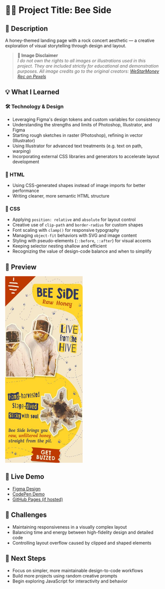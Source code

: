 # 🐝🍯 Project Title: Bee Side

## 📄 Description

A honey-themed landing page with a rock concert aesthetic — a creative exploration of visual storytelling through design and layout.

> **📸 Image Disclaimer**  
> *I do not own the rights to all images or illustrations used in this project. They are included strictly for educational and demonstration purposes. All image credits go to the original creators: [WeStarMoney Rec on Pexels](https://www.pexels.com/@westarmoney)*

## 💡 What I Learned

### 🛠️ Technology & Design

- Leveraging Figma's design tokens and custom variables for consistency  
- Understanding the strengths and limits of Photoshop, Illustrator, and Figma  
- Starting rough sketches in raster (Photoshop), refining in vector (Illustrator)  
- Using Illustrator for advanced text treatments (e.g. text on path, warping)  
- Incorporating external CSS libraries and generators to accelerate layout development

### 🧱 HTML

- Using CSS-generated shapes instead of image imports for better performance  
- Writing cleaner, more semantic HTML structure  

### 🎨 CSS

- Applying `position: relative` and `absolute` for layout control  
- Creative use of `clip-path` and `border-radius` for custom shapes  
- Font scaling with `clamp()` for responsive typography  
- Managing `object-fit` behaviors with SVG and image content  
- Styling with pseudo-elements (`::before`, `::after`) for visual accents  
- Keeping selector nesting shallow and efficient  
- Recognizing the value of design-code balance and when to simplify

## 📸 Preview

<img src="./WIPs/Honey_layout.jpeg" alt="Layout Preview" width="250" height="600"/>

## 🔗 Live Demo

- [Figma Design](https://www.figma.com/design/wxIlIEUMimOsJGlVPh7zXS/Bee-Side?m=auto&t=6PYGkzoQlVAESRJ9-1)  
- [CodePen Demo](https://your-codepen-link)  
- [GitHub Pages (if hosted)](https://your-github-pages-link)

## 🚧 Challenges

- Maintaining responsiveness in a visually complex layout  
- Balancing time and energy between high-fidelity design and detailed code  
- Controlling layout overflow caused by clipped and shaped elements

## 🧠 Next Steps

- Focus on simpler, more maintainable design-to-code workflows  
- Build more projects using random creative prompts  
- Begin exploring JavaScript for interactivity and behavior
